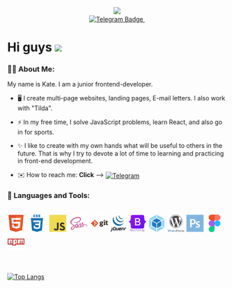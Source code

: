 <div id="header" align="center">
  <img src="https://media.giphy.com/media/v1.Y2lkPTc5MGI3NjExMTI3MTk1YTE1NTdjYWI5NGU0NmZlYzUyMDgzZDNhMDhkYmYxNjUzMCZlcD12MV9pbnRlcm5hbF9naWZzX2dpZklkJmN0PWc/L1R1tvI9svkIWwpVYr/giphy.gif" width="500"/>
</div>
<div id="badges" align="center">
  <a href="https://t.me/ke_nis">
    <img src="https://img.shields.io/badge/Telegram-blue?style=for-the-badge&logo=telegram&logoColor=white" alt="Telegram Badge" target="_blank"/>
  </a>
  <img src="https://komarev.com/ghpvc/?username=NekoKot&style=flat-square&color=1bead9" height="28px" alt=""/>
</div>
<h1 align="left">
  Hi guys
  <img src="https://media.giphy.com/media/v1.Y2lkPTc5MGI3NjExOWRhMDE4Yjc0MTY3ODRlNDk0YjI1NGQzNTEzZDQ1NTllYTBjNjI5NCZlcD12MV9pbnRlcm5hbF9naWZzX2dpZklkJmN0PWc/hqgD6bocRHhEjamBPA/giphy.gif" width="120px"/>
</h1>

### :woman_technologist: About Me: 
My name is Kate. I am a junior frontend-developer.
- :desktop_computer: I create multi-page websites, landing pages, E-mail letters. I also work with "Tilda".

- :zap: In my free time, I solve JavaScript problems, learn React, and also go in for sports.
- :sparkles: I like to create with my own hands what will be useful to others in the future. That is why I try to devote a lot of time to learning and practicing in front-end development.

- :envelope: How to reach me: <strong>Click</strong> -->  <a href="https://t.me/ke_nis">
    <img src="https://media.giphy.com/media/v1.Y2lkPTc5MGI3NjExYjlmYzgyMmZjYmE2MmMzMzM5OWJhNDU5YWFiNWZmOGI1MzAyNDcyYiZlcD12MV9pbnRlcm5hbF9naWZzX2dpZklkJmN0PWc/ya4eevXU490Iw/giphy.gif" height="30px" align="center" target="_blank" alt="Telegram"/>
  </a>

### :round_pushpin: Languages and Tools:

<br>
<div>
  <img src="https://github.com/devicons/devicon/blob/master/icons/html5/html5-original.svg" title="HTML5" alt="HTML" width="40" height="40"/>&nbsp;
  <img src="https://github.com/devicons/devicon/blob/master/icons/css3/css3-plain-wordmark.svg"  title="CSS3" alt="CSS" width="40" height="40"/>&nbsp;
  <img src="https://github.com/devicons/devicon/blob/master/icons/javascript/javascript-original.svg" title="JavaScript" alt="JavaScript" width="40" height="40"/>&nbsp;
  <img src="https://github.com/devicons/devicon/blob/master/icons/sass/sass-original.svg" title="Sass" alt="Sass" width="40" height="40"/>&nbsp;
  <img src="https://github.com/devicons/devicon/blob/master/icons/git/git-original-wordmark.svg" title="Git" **alt="Git" width="40" height="40"/>
  <img src="https://github.com/devicons/devicon/blob/master/icons/jquery/jquery-original-wordmark.svg" title="jquery" alt="jquery" width="40" height="40"/>
  <img src="https://github.com/devicons/devicon/blob/master/icons/bootstrap/bootstrap-original-wordmark.svg" title="bootstrap" alt="bootstrap" width="40" height="40"/>
  <img src="https://github.com/devicons/devicon/blob/master/icons/webpack/webpack-original.svg" title="webpack" alt="webpack" width="40" height="40"/>
  <img src="https://github.com/devicons/devicon/blob/master/icons/wordpress/wordpress-original.svg" title="wordpress" alt="wordpress" width="40" height="40"/>
  <img src="https://github.com/devicons/devicon/blob/master/icons/photoshop/photoshop-plain.svg" title="photoshop" alt="photoshop" width="40" height="40"/>
  <img src="https://github.com/devicons/devicon/blob/master/icons/figma/figma-original.svg" title="figma" alt="figma" width="40" height="40"/>
  <img src="https://github.com/devicons/devicon/blob/master/icons/npm/npm-original-wordmark.svg" title="npm" alt="npm" width="40" height="40"/>
</div>
<br>
<br>

[![Top Langs](https://github-readme-stats.vercel.app/api/top-langs/?username=NekoKot&layout=pie)](https://github.com/anuraghazra/github-readme-stats)
